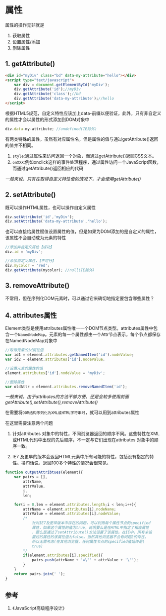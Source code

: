 # 属性

属性的操作无非就是

1. 获取属性
2. 设置属性/添加
3. 删除属性

## 1. getAttribute()

```html
<div id="myDiv" class="bd" data-my-attribute="hello"></div>
<script type="text/javascript">
    var div = document.getElementById('myDiv');
    div.getAttribute('id');//myDiv
    div.getAttribute('class');//bd
    div.getAttribute('data-my-attribute');//hello
</script>
```

根据HTML5规范，自定义特性应该加上data-前缀以便验证，此外，只有非自定义的属性才会以属性的形式添加到DOM对象中

```javascript
div.data-my-attribute; //undefined(IE除外)
```

有两类特殊的属性，虽然有对应属性名，但是属性的值与通过getAttribute()返回的值并不相同。

1. `style`:通过属性来访问返回一个对象，而通过getAttribute()返回CSS文本。
2. `onXXX`:例如onclick这样的事件处理程序，通过属性访问一个JavaScript函数，而通过getAttribute()返回相应的代码

*一般来说，只有在取得自定义特性值的情况下，才会使用getAttribute()*

## 2. setAttribute()

既可以操作HTML属性，也可以操作自定义属性

```javascript
div.setAttribute('id','myDiv');
div.setAttribute('data-my-attribute','hello');
```

也可以直接给属性赋值设置属性的值，但是如果为DOM添加的是自定义的属性，该属性不会自动成为元素的特性

```javascript
//添加非自定义属性【成功】
div.id = 'myDiv';

//添加自定义属性，【不可行】
div.mycolor = 'red';
div.getAttribute(mycolor); //null(IE除外)
```

## 3. removeAttribute()

不常用，但在序列化DOM元素时，可以通过它来确切地指定要包含哪些属性？

## 4. attributes属性

Element类型是使用attributes属性唯一一个DOM节点类型。attributes属性中包含一个`NamedNodeMap`。元素的每一个属性都由一个Attr节点表示，每个节点都保存在NamedNodeMap对象中

```javascript
//取得元素的id属性值
var id1 = element.attributes.getNamedItem('id').nodeValue;
var id2 = element.attributes['id'].nodeValue;

//设置元素的属性的值
element.attributes['id'].nodeValue = 'myDiv';

//删除属性
var oldAttr = element.attributes.removeNamedItem('id');
```

*一般来说，由于attributes的方法不够方便，还是会较多使用前面getAttribute(),setAttribute(),removeAttribute()*

在需要将`DOM结构序列化为XML或HTML字符串时`，就可以用到attributes属性

在这里需要注意两个问题

1. 针对attributes 对象中的特性，不同浏览器返回的顺序不同。这些特性在XML或HTML代码中出现的先后顺序，不一定与它们出现在attributes 对象中的顺序一致。

2. IE7 及更早的版本会返回HTML元素中所有可能的特性，包括没有指定的特性。换句话说，返回100多个特性的情况会很常见。

```javascript
function outputAttribtues(element){
    var pairs = [],
        attrName,
        attrValue,
        i,
        len;

    for(i = 0,len = element.attributes.length;i < len;i++){
        attrName = element.attributes[i].nodeName;
        attrValue = element.attributes[i].nodeValue;
        /*
            针对IE7及更早版本中存在的问题，可以利用每个属性节点的specified
            属性，如果这个属性的值为true，说明要么是在HTML中指定了相应属性
            ，要么是通过了setAttribute()方法设置了该属性。在IE中，所有未设
            置过的属性的该属性值为false。当然其他浏览器不会有问题2的存在，
            所以无需考虑(在其他浏览器，任何属性节点的specified值始终是(
            true)
        */
        if(element.attributes[i].specified){
            pairs.push(attrName + '=\"' + attrValue + '\"');
        }
    }
    return pairs.join(' ');
}
```

## 参考

1. 《JavaScript高级程序设计》